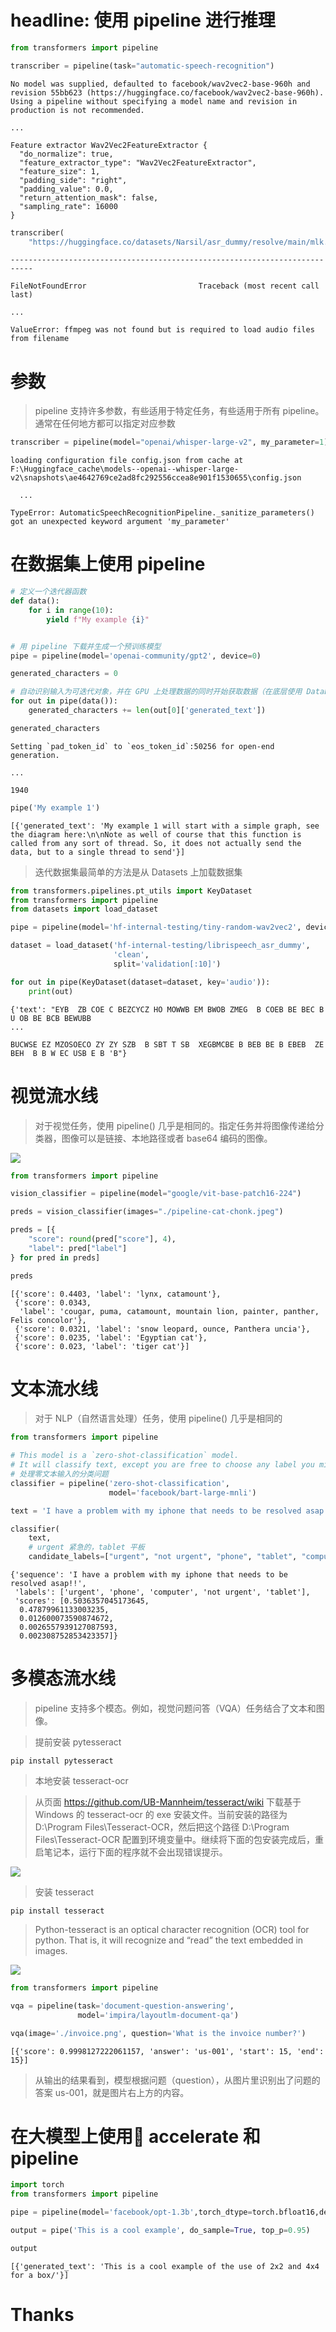 # headline: 使用 pipeline 进行推理


```python
from transformers import pipeline

transcriber = pipeline(task="automatic-speech-recognition")
```

    No model was supplied, defaulted to facebook/wav2vec2-base-960h and revision 55bb623 (https://huggingface.co/facebook/wav2vec2-base-960h).
    Using a pipeline without specifying a model name and revision in production is not recommended.
    
    ...
    
    Feature extractor Wav2Vec2FeatureExtractor {
      "do_normalize": true,
      "feature_extractor_type": "Wav2Vec2FeatureExtractor",
      "feature_size": 1,
      "padding_side": "right",
      "padding_value": 0.0,
      "return_attention_mask": false,
      "sampling_rate": 16000
    }
    
    


```python
transcriber(
    "https://huggingface.co/datasets/Narsil/asr_dummy/resolve/main/mlk.flac")
```

    ---------------------------------------------------------------------------

    FileNotFoundError                         Traceback (most recent call last)

    ...

    ValueError: ffmpeg was not found but is required to load audio files from filename


# 参数

> pipeline 支持许多参数，有些适用于特定任务，有些适用于所有 pipeline。通常在任何地方都可以指定对应参数


```python
transcriber = pipeline(model="openai/whisper-large-v2", my_parameter=1)
```

    loading configuration file config.json from cache at F:\Huggingface_cache\models--openai--whisper-large-v2\snapshots\ae4642769ce2ad8fc292556ccea8e901f1530655\config.json

      ...

    TypeError: AutomaticSpeechRecognitionPipeline._sanitize_parameters() got an unexpected keyword argument 'my_parameter'


# 在数据集上使用 pipeline


```python
# 定义一个迭代器函数
def data():
    for i in range(10):
        yield f"My example {i}"


# 用 pipeline 下载并生成一个预训练模型
pipe = pipeline(model='openai-community/gpt2', device=0)

generated_characters = 0

# 自动识别输入为可迭代对象，并在 GPU 上处理数据的同时开始获取数据（在底层使用 DataLoader）
for out in pipe(data()):
    generated_characters += len(out[0]['generated_text'])

generated_characters
```

    Setting `pad_token_id` to `eos_token_id`:50256 for open-end generation.

    ...

    1940




```python
pipe('My example 1')
```

    [{'generated_text': 'My example 1 will start with a simple graph, see the diagram here:\n\nNote as well of course that this function is called from any sort of thread. So, it does not actually send the data, but to a single thread to send'}]

> 迭代数据集最简单的方法是从 Datasets 上加载数据集


```python
from transformers.pipelines.pt_utils import KeyDataset
from transformers import pipeline
from datasets import load_dataset

pipe = pipeline(model='hf-internal-testing/tiny-random-wav2vec2', device=0)

dataset = load_dataset('hf-internal-testing/librispeech_asr_dummy',
                       'clean',
                       split='validation[:10]')

for out in pipe(KeyDataset(dataset=dataset, key='audio')):
    print(out)
```

    {'text': "EYB  ZB COE C BEZCYCZ HO MOWWB EM BWOB ZMEG  B COEB BE BEC B U OB BE BCB BEWUBB 
    ...
    
    BUCWSE EZ MZOSOECO ZY ZY SZB  B SBT T SB  XEGBMCBE B BEB BE B EBEB  ZE BEH  B B W EC USB E B 'B"}
    

# 视觉流水线

> 对于视觉任务，使用 pipeline() 几乎是相同的。指定任务并将图像传递给分类器，图像可以是链接、本地路径或者 base64 编码的图像。

![](./pipeline-cat-chonk.jpeg)


```python
from transformers import pipeline

vision_classifier = pipeline(model="google/vit-base-patch16-224")

preds = vision_classifier(images="./pipeline-cat-chonk.jpeg")

preds = [{
    "score": round(pred["score"], 4),
    "label": pred["label"]
} for pred in preds]

preds
```

    [{'score': 0.4403, 'label': 'lynx, catamount'},
     {'score': 0.0343,
      'label': 'cougar, puma, catamount, mountain lion, painter, panther, Felis concolor'},
     {'score': 0.0321, 'label': 'snow leopard, ounce, Panthera uncia'},
     {'score': 0.0235, 'label': 'Egyptian cat'},
     {'score': 0.023, 'label': 'tiger cat'}]



# 文本流水线

> 对于 NLP（自然语言处理）任务，使用 pipeline() 几乎是相同的


```python
from transformers import pipeline

# This model is a `zero-shot-classification` model.
# It will classify text, except you are free to choose any label you might imagine
# 处理零文本输入的分类问题
classifier = pipeline('zero-shot-classification',
                      model='facebook/bart-large-mnli')

text = 'I have a problem with my iphone that needs to be resolved asap!!'

classifier(
    text,
    # urgent 紧急的，tablet 平板
    candidate_labels=["urgent", "not urgent", "phone", "tablet", "computer"])
```

    {'sequence': 'I have a problem with my iphone that needs to be resolved asap!!',
     'labels': ['urgent', 'phone', 'computer', 'not urgent', 'tablet'],
     'scores': [0.5036357045173645,
      0.47879961133003235,
      0.012600073590874672,
      0.0026557939127087593,
      0.002308752853423357]}


# 多模态流水线

> pipeline 支持多个模态。例如，视觉问题问答（VQA）任务结合了文本和图像。

> 提前安装 pytesseract

```
pip install pytesseract
```

> 本地安装 tesseract-ocr

> 从页面 https://github.com/UB-Mannheim/tesseract/wiki 下载基于 Windows 的 tesseract-ocr 的 exe 安装文件。当前安装的路径为 D:\Program Files\Tesseract-OCR，然后把这个路径 D:\Program Files\Tesseract-OCR 配置到环境变量中。继续将下面的包安装完成后，重启笔记本，运行下面的程序就不会出现错误提示。

![](tesseract-ocr-installation.png)

> 安装 tesseract

```
pip install tesseract
```

> Python-tesseract is an optical character recognition (OCR) tool for python. That is, it will recognize and “read” the text embedded in images.

![](./invoice.png)


```python
from transformers import pipeline

vqa = pipeline(task='document-question-answering',
               model='impira/layoutlm-document-qa')

vqa(image='./invoice.png', question='What is the invoice number?')
```




    [{'score': 0.9998127222061157, 'answer': 'us-001', 'start': 15, 'end': 15}]



> 从输出的结果看到，模型根据问题（question），从图片里识别出了问题的答案 us-001，就是图片右上方的内容。

# 在大模型上使用🤗 accelerate 和 pipeline


```python
import torch
from transformers import pipeline

pipe = pipeline(model='facebook/opt-1.3b',torch_dtype=torch.bfloat16,device_map='auto')

output = pipe('This is a cool example', do_sample=True, top_p=0.95)

output
```

    [{'generated_text': 'This is a cool example of the use of 2x2 and 4x4 for a box/'}]


# Thanks